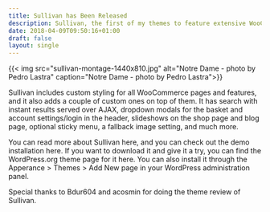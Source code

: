 ```yaml
---
title: Sullivan has Been Released
description: Sullivan, the first of my themes to feature extensive WooCommerce support, is now available as a free download on WordPress.org.
date: 2018-04-09T09:50:16+01:00
draft: false
layout: single
---
```


{{< img src="sullivan-montage-1440x810.jpg" alt="Notre Dame - photo by Pedro Lastra" caption="Notre Dame - photo by Pedro Lastra">}}

Sullivan includes custom styling for all WooCommerce pages and features, and it also adds a couple of custom ones on top of them. It has search with instant results served over AJAX, dropdown modals for the basket and account settings/login in the header, slideshows on the shop page and blog page, optional sticky menu, a fallback image setting, and much more.

You can read more about Sullivan here, and you can check out the demo installation here. If you want to download it and give it a try, you can find the WordPress.org theme page for it here. You can also install it through the Apperance > Themes > Add New page in your WordPress administration panel.

Special thanks to Bdur604 and acosmin for doing the theme review of Sullivan.
